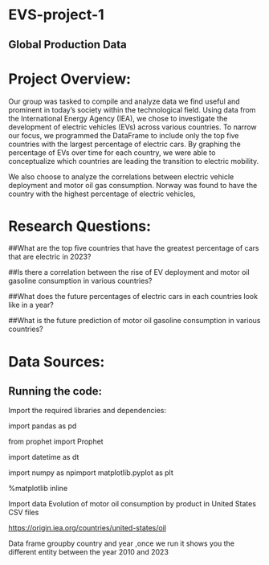 # EVS-project-1
## Global Production Data
# Project Overview:
Our group was tasked to compile and analyze data we find useful and prominent in today’s society within the technological field. Using data from the International Energy Agency (IEA), we chose to investigate the development of electric vehicles (EVs) across various countries. To narrow our focus, we programmed the DataFrame to include only the top five countries with the largest percentage of electric cars. By graphing the percentage of EVs over time for each country, we were able to conceptualize which countries are leading the transition to electric mobility. 

We also choose to analyze the correlations between electric vehicle deployment and motor oil gas consumption. Norway was found to have the country with the highest percentage of electric vehicles, 

# Research Questions:

##What are the top five countries that have the greatest percentage of cars that are electric in 2023?

##Is there a correlation between the rise of EV deployment and motor oil gasoline consumption in various countries?

##What does the future percentages of electric cars in each countries look like in a year?

##What is the future prediction of motor oil gasoline consumption in various countries? 

# Data Sources: 

## Running the code: 

Import the required libraries and dependencies:

import pandas as pd

from prophet import Prophet

import datetime as dt

import numpy as npimport matplotlib.pyplot as plt

%matplotlib inline

Import data Evolution of motor oil consumption by product in United States CSV files 

https://origin.iea.org/countries/united-states/oil

Data frame groupby country and year ,once we run it shows you the different entity between the year 2010 and 2023


